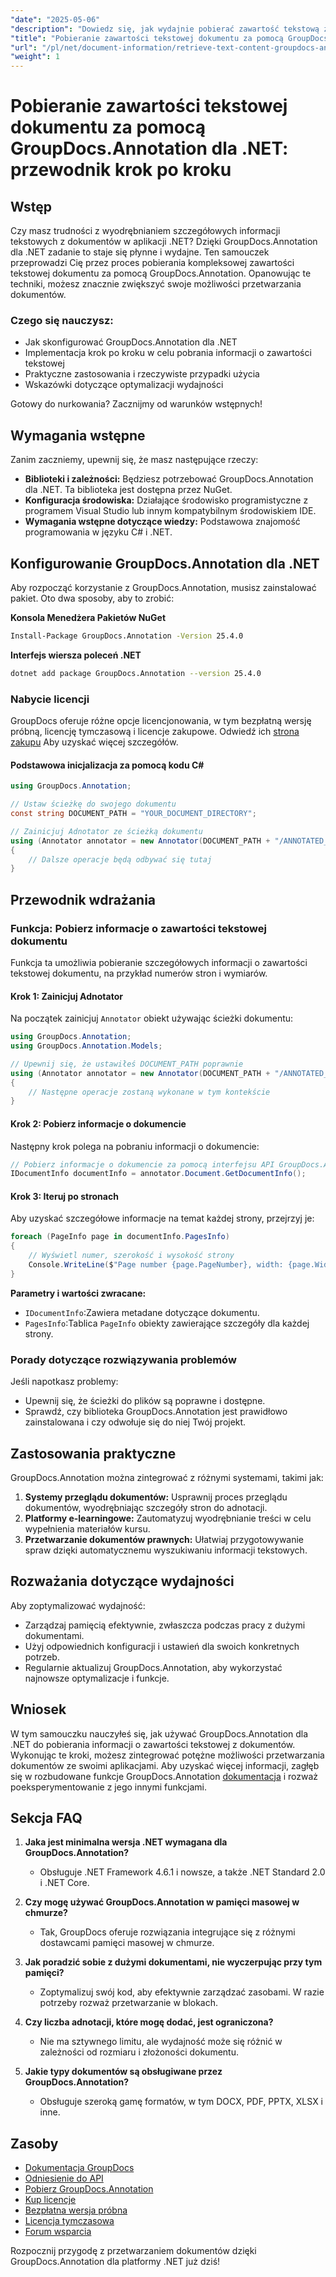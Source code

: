 ```yaml
---
"date": "2025-05-06"
"description": "Dowiedz się, jak wydajnie pobierać zawartość tekstową z dokumentów za pomocą GroupDocs.Annotation dla .NET. Postępuj zgodnie z tym przewodnikiem krok po kroku, aby zwiększyć możliwości przetwarzania dokumentów."
"title": "Pobieranie zawartości tekstowej dokumentu za pomocą GroupDocs.Annotation dla .NET&#58; Przewodnik krok po kroku"
"url": "/pl/net/document-information/retrieve-text-content-groupdocs-annotation-net/"
"weight": 1
---
```


# Pobieranie zawartości tekstowej dokumentu za pomocą GroupDocs.Annotation dla .NET: przewodnik krok po kroku

## Wstęp

Czy masz trudności z wyodrębnianiem szczegółowych informacji tekstowych z dokumentów w aplikacji .NET? Dzięki GroupDocs.Annotation dla .NET zadanie to staje się płynne i wydajne. Ten samouczek przeprowadzi Cię przez proces pobierania kompleksowej zawartości tekstowej dokumentu za pomocą GroupDocs.Annotation. Opanowując te techniki, możesz znacznie zwiększyć swoje możliwości przetwarzania dokumentów.

### Czego się nauczysz:
- Jak skonfigurować GroupDocs.Annotation dla .NET
- Implementacja krok po kroku w celu pobrania informacji o zawartości tekstowej
- Praktyczne zastosowania i rzeczywiste przypadki użycia
- Wskazówki dotyczące optymalizacji wydajności

Gotowy do nurkowania? Zacznijmy od warunków wstępnych!

## Wymagania wstępne

Zanim zaczniemy, upewnij się, że masz następujące rzeczy:

- **Biblioteki i zależności:** Będziesz potrzebować GroupDocs.Annotation dla .NET. Ta biblioteka jest dostępna przez NuGet.
- **Konfiguracja środowiska:** Działające środowisko programistyczne z programem Visual Studio lub innym kompatybilnym środowiskiem IDE.
- **Wymagania wstępne dotyczące wiedzy:** Podstawowa znajomość programowania w języku C# i .NET.

## Konfigurowanie GroupDocs.Annotation dla .NET

Aby rozpocząć korzystanie z GroupDocs.Annotation, musisz zainstalować pakiet. Oto dwa sposoby, aby to zrobić:

**Konsola Menedżera Pakietów NuGet**
```bash
Install-Package GroupDocs.Annotation -Version 25.4.0
```

**Interfejs wiersza poleceń .NET**
```bash
dotnet add package GroupDocs.Annotation --version 25.4.0
```

### Nabycie licencji

GroupDocs oferuje różne opcje licencjonowania, w tym bezpłatną wersję próbną, licencję tymczasową i licencje zakupowe. Odwiedź ich [strona zakupu](https://purchase.groupdocs.com/buy) Aby uzyskać więcej szczegółów.

#### Podstawowa inicjalizacja za pomocą kodu C#

```csharp
using GroupDocs.Annotation;

// Ustaw ścieżkę do swojego dokumentu
const string DOCUMENT_PATH = "YOUR_DOCUMENT_DIRECTORY";

// Zainicjuj Adnotator ze ścieżką dokumentu
using (Annotator annotator = new Annotator(DOCUMENT_PATH + "/ANNOTATED_DOCX"))
{
    // Dalsze operacje będą odbywać się tutaj
}
```

## Przewodnik wdrażania

### Funkcja: Pobierz informacje o zawartości tekstowej dokumentu

Funkcja ta umożliwia pobieranie szczegółowych informacji o zawartości tekstowej dokumentu, na przykład numerów stron i wymiarów.

#### Krok 1: Zainicjuj Adnotator

Na początek zainicjuj `Annotator` obiekt używając ścieżki dokumentu:

```csharp
using GroupDocs.Annotation;
using GroupDocs.Annotation.Models;

// Upewnij się, że ustawiłeś DOCUMENT_PATH poprawnie
using (Annotator annotator = new Annotator(DOCUMENT_PATH + "/ANNOTATED_DOCX"))
{
    // Następne operacje zostaną wykonane w tym kontekście
}
```

#### Krok 2: Pobierz informacje o dokumencie

Następny krok polega na pobraniu informacji o dokumencie:

```csharp
// Pobierz informacje o dokumencie za pomocą interfejsu API GroupDocs.Annotation
IDocumentInfo documentInfo = annotator.Document.GetDocumentInfo();
```

#### Krok 3: Iteruj po stronach

Aby uzyskać szczegółowe informacje na temat każdej strony, przejrzyj je:

```csharp
foreach (PageInfo page in documentInfo.PagesInfo)
{
    // Wyświetl numer, szerokość i wysokość strony
    Console.WriteLine($"Page number {page.PageNumber}, width: {page.Width} and height: {page.Height}");
}
```

**Parametry i wartości zwracane:**
- `IDocumentInfo`:Zawiera metadane dotyczące dokumentu.
- `PagesInfo`:Tablica `PageInfo` obiekty zawierające szczegóły dla każdej strony.

### Porady dotyczące rozwiązywania problemów

Jeśli napotkasz problemy:
- Upewnij się, że ścieżki do plików są poprawne i dostępne.
- Sprawdź, czy biblioteka GroupDocs.Annotation jest prawidłowo zainstalowana i czy odwołuje się do niej Twój projekt.

## Zastosowania praktyczne

GroupDocs.Annotation można zintegrować z różnymi systemami, takimi jak:
1. **Systemy przeglądu dokumentów:** Usprawnij proces przeglądu dokumentów, wyodrębniając szczegóły stron do adnotacji.
2. **Platformy e-learningowe:** Zautomatyzuj wyodrębnianie treści w celu wypełnienia materiałów kursu.
3. **Przetwarzanie dokumentów prawnych:** Ułatwiaj przygotowywanie spraw dzięki automatycznemu wyszukiwaniu informacji tekstowych.

## Rozważania dotyczące wydajności

Aby zoptymalizować wydajność:
- Zarządzaj pamięcią efektywnie, zwłaszcza podczas pracy z dużymi dokumentami.
- Użyj odpowiednich konfiguracji i ustawień dla swoich konkretnych potrzeb.
- Regularnie aktualizuj GroupDocs.Annotation, aby wykorzystać najnowsze optymalizacje i funkcje.

## Wniosek

W tym samouczku nauczyłeś się, jak używać GroupDocs.Annotation dla .NET do pobierania informacji o zawartości tekstowej z dokumentów. Wykonując te kroki, możesz zintegrować potężne możliwości przetwarzania dokumentów ze swoimi aplikacjami. Aby uzyskać więcej informacji, zagłęb się w rozbudowane funkcje GroupDocs.Annotation [dokumentacja](https://docs.groupdocs.com/annotation/net/) i rozważ poeksperymentowanie z jego innymi funkcjami.

## Sekcja FAQ

1. **Jaka jest minimalna wersja .NET wymagana dla GroupDocs.Annotation?**
   - Obsługuje .NET Framework 4.6.1 i nowsze, a także .NET Standard 2.0 i .NET Core.

2. **Czy mogę używać GroupDocs.Annotation w pamięci masowej w chmurze?**
   - Tak, GroupDocs oferuje rozwiązania integrujące się z różnymi dostawcami pamięci masowej w chmurze.

3. **Jak poradzić sobie z dużymi dokumentami, nie wyczerpując przy tym pamięci?**
   - Zoptymalizuj swój kod, aby efektywnie zarządzać zasobami. W razie potrzeby rozważ przetwarzanie w blokach.

4. **Czy liczba adnotacji, które mogę dodać, jest ograniczona?**
   - Nie ma sztywnego limitu, ale wydajność może się różnić w zależności od rozmiaru i złożoności dokumentu.

5. **Jakie typy dokumentów są obsługiwane przez GroupDocs.Annotation?**
   - Obsługuje szeroką gamę formatów, w tym DOCX, PDF, PPTX, XLSX i inne.

## Zasoby
- [Dokumentacja GroupDocs](https://docs.groupdocs.com/annotation/net/)
- [Odniesienie do API](https://reference.groupdocs.com/annotation/net/)
- [Pobierz GroupDocs.Annotation](https://releases.groupdocs.com/annotation/net/)
- [Kup licencje](https://purchase.groupdocs.com/buy)
- [Bezpłatna wersja próbna](https://releases.groupdocs.com/annotation/net/)
- [Licencja tymczasowa](https://purchase.groupdocs.com/temporary-license/)
- [Forum wsparcia](https://forum.groupdocs.com/c/annotation/) 

Rozpocznij przygodę z przetwarzaniem dokumentów dzięki GroupDocs.Annotation dla platformy .NET już dziś!